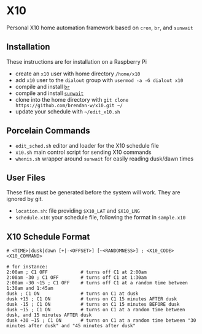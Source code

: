X10
===

Personal X10 home automation framework based on `cron`, `br`, and `sunwait`


Installation
------------

These instructions are for installation on a Raspberry Pi

- create an `x10` user with home directory `/home/x10`
- add `x10` user to the `dialout` group with `usermod -a -G dialout x10`
- compile and install [`br`](http://www.linuxha.com/bottlerocket/)
- compile and install [`sunwait`](http://risacher.org/sunwait/)
- clone into the home directory with `git clone https://github.com/brendan-w/x10.git ~/`
- update your schedule with `~/edit_x10.sh`


Porcelain Commands
------------------

- `edit_sched.sh` editor and loader for the X10 schedule file
- `x10.sh` main control script for sending X10 commands
- `whenis.sh` wrapper around `sunwait` for easily reading dusk/dawn times


User Files
----------

These files must be generated before the system will work. They are ignored by git.

- `location.sh`: file providing `$X10_LAT` and `$X10_LNG`
- `schedule.x10`: your schedule file, following the format in `sample.x10`


X10 Schedule Format
-------------------

```shell
# <TIME>|dusk|dawn [+|-<OFFSET>] [~<RANDOMNESS>] ; <X10_CODE> <X10_COMMAND>

# for instance:
2:00am ; C1 OFF            # turns off C1 at 2:00am
2:00am -30 ; C1 OFF        # turns off C1 at 1:30am
2:00am -30 ~15 ; C1 OFF    # turns off C1 at a random time between 1:30am and 1:45am
dusk ; C1 ON               # turns on C1 at dusk
dusk +15 ; C1 ON           # turns on C1 15 minutes AFTER dusk
dusk -15 ; C1 ON           # turns on C1 15 minutes BEFORE dusk
dusk ~15 ; C1 ON           # turns on C1 at a random time between dusk, and 15 minutes AFTER dusk
dusk +30 ~15 ; C1 ON       # turns on C1 at a random time between "30 minutes after dusk" and "45 minutes after dusk"
```
